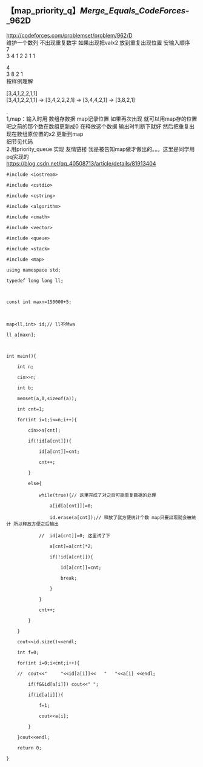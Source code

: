 ## 【map_priority_q】_Merge_Equals_CodeForces_-_962D

<http://codeforces.com/problemset/problem/962/D>  
维护一个数列 不出现重复数字 如果出现把valx2 放到重复出现位置 安输入顺序  
7  
3 4 1 2 2 1 1

4  
3 8 2 1  
按样例理解

[3,4,1,2,2,1,1]  
[3,4,1,2,2,1,1] → [3,4,2,2,2,1] → [3,4,4,2,1] → [3,8,2,1]

.  
1,map：输入时用 数组存数据 map记录位置 如果再次出现 就可以用map存的位置吧之前的那个数在数组更新成0 在释放这个数据 输出时判断下就好
然后把重复出现在数组原位置的x2 更新到map  
细节见代码  
2.用priority_queue 实现 友情链接 我是被告知map做才做出的。。。这里是同学用pq实现的  
<https://blog.csdn.net/qq_40508713/article/details/81913404>

    
    
    #include <iostream>
    #include <cstdio>
    #include <cstring>
    #include <algorithm>
    #include <cmath>
    #include <vector>
    #include <queue>
    #include <stack>
    #include <map> 
    using namespace std;
    typedef long long ll;
    
    const int maxn=150000+5;
    
    map<ll,int> id;// ll不然wa
    ll a[maxn];
    
    int main(){
        int n;
        cin>>n;
        int b;
        memset(a,0,sizeof(a));
        int cnt=1;
        for(int i=1;i<=n;i++){
            cin>>a[cnt];
            if(!id[a[cnt]]){
                id[a[cnt]]=cnt;
                cnt++;
            }
            else{
                while(true){// 这里完成了对之后可能重复数据的处理
                    a[id[a[cnt]]]=0;
                    id.erase(a[cnt]);// 释放了就方便统计个数 map只要出现就会被统计 所以释放方便之后输出
                //  id[a[cnt]]=0; 这里试了下
                    a[cnt]=a[cnt]*2;
                    if(!id[a[cnt]]){
                        id[a[cnt]]=cnt;
                        break;
                    }
                }   
                cnt++;
            }
        }
        cout<<id.size()<<endl;
        int f=0;
        for(int i=0;i<cnt;i++){
        //  cout<<"     "<<id[a[i]]<<   "   "<<a[i] <<endl;
            if(f&&id[a[i]]) cout<<" ";
            if(id[a[i]]){
                f=1;
                cout<<a[i];
            }
        }cout<<endl;
        return 0;
    }

